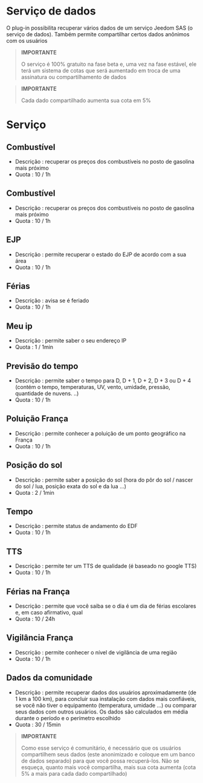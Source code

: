 # Serviço de dados

O plug-in possibilita recuperar vários dados de um serviço Jeedom SAS (o serviço de dados). Também permite compartilhar certos dados anônimos com os usuários

>**IMPORTANTE**
>
> O serviço é 100% gratuito na fase beta e, uma vez na fase estável, ele terá um sistema de cotas que será aumentado em troca de uma assinatura ou compartilhamento de dados

>**IMPORTANTE**
>
>Cada dado compartilhado aumenta sua cota em 5%

# Serviço

## Combustível

- Descrição : recuperar os preços dos combustíveis no posto de gasolina mais próximo
- Quota : 10 / 1h

## Combustível

- Descrição : recuperar os preços dos combustíveis no posto de gasolina mais próximo
- Quota : 10 / 1h

## EJP

- Descrição : permite recuperar o estado do EJP de acordo com a sua área
- Quota : 10 / 1h

## Férias

- Descrição : avisa se é feriado
- Quota : 10 / 1h

## Meu ip

- Descrição : permite saber o seu endereço IP
- Quota : 1 / 1min

## Previsão do tempo

- Descrição : permite saber o tempo para D, D + 1, D + 2, D + 3 ou D + 4 (contém o tempo, temperaturas, UV, vento, umidade, pressão, quantidade de nuvens. ..)
- Quota : 10 / 1h

## Poluição França

- Descrição : permite conhecer a poluição de um ponto geográfico na França
- Quota : 10 / 1h

## Posição do sol

- Descrição : permite saber a posição do sol (hora do pôr do sol / nascer do sol / lua, posição exata do sol e da lua ...)
- Quota : 2 / 1min

## Tempo

- Descrição : permite status de andamento do EDF
- Quota : 10 / 1h

## TTS

- Descrição : permite ter um TTS de qualidade (é baseado no google TTS)
- Quota : 10 / 1h

## Férias na França

- Descrição : permite que você saiba se o dia é um dia de férias escolares e, em caso afirmativo, qual
- Quota : 10 / 24h

## Vigilância França

- Descrição : permite conhecer o nível de vigilância de uma região
- Quota : 10 / 1h

## Dados da comunidade

- Descrição : permite recuperar dados dos usuários aproximadamente (de 1 km a 100 km), para concluir sua instalação com dados mais confiáveis, se você não tiver o equipamento (temperatura, umidade ...) ou comparar seus dados com outros usuários. Os dados são calculados em média durante o período e o perímetro escolhido
- Quota : 30 / 15min

>**IMPORTANTE**
>
>Como esse serviço é comunitário, é necessário que os usuários compartilhem seus dados (este anonimizado e coloque em um banco de dados separado) para que você possa recuperá-los. Não se esqueça, quanto mais você compartilha, mais sua cota aumenta (cota 5% a mais para cada dado compartilhado)
